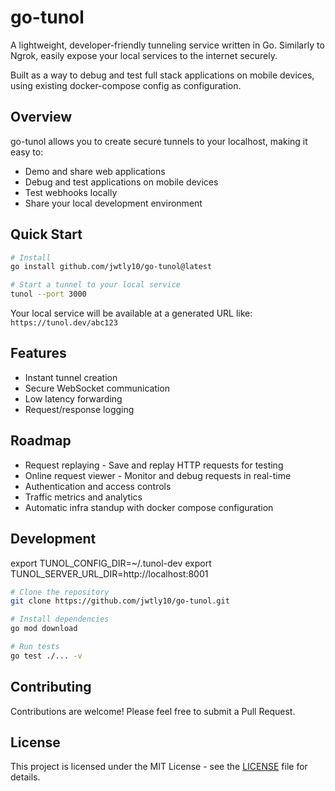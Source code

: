 # go-tunol

A lightweight, developer-friendly tunneling service written in Go. Similarly to Ngrok, easily expose your local services to the internet securely.

Built as a way to debug and test full stack applications on mobile devices, using existing docker-compose config as configuration. 


## Overview

go-tunol allows you to create secure tunnels to your localhost, making it easy to:
- Demo and share web applications
- Debug and test applications on mobile devices
- Test webhooks locally
- Share your local development environment

## Quick Start

```bash
# Install
go install github.com/jwtly10/go-tunol@latest

# Start a tunnel to your local service
tunol --port 3000
```

Your local service will be available at a generated URL like: `https://tunol.dev/abc123`

## Features

- Instant tunnel creation
- Secure WebSocket communication
- Low latency forwarding
- Request/response logging

## Roadmap

- Request replaying - Save and replay HTTP requests for testing
- Online request viewer - Monitor and debug requests in real-time
- Authentication and access controls
- Traffic metrics and analytics
- Automatic infra standup with docker compose configuration

## Development

export TUNOL_CONFIG_DIR=~/.tunol-dev
export TUNOL_SERVER_URL_DIR=http://localhost:8001

```bash
# Clone the repository
git clone https://github.com/jwtly10/go-tunol.git

# Install dependencies
go mod download

# Run tests
go test ./... -v
```

## Contributing

Contributions are welcome! Please feel free to submit a Pull Request.

## License

This project is licensed under the MIT License - see the [LICENSE](LICENSE) file for details.